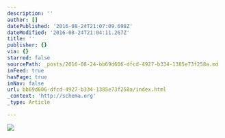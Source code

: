 ```yaml
---
description: ''
author: []
datePublished: '2016-08-24T21:07:09.698Z'
dateModified: '2016-08-24T21:04:11.267Z'
title: ''
publisher: {}
via: {}
starred: false
sourcePath: _posts/2016-08-24-bb69d606-dfcd-4927-b334-1385e73f258a.md
inFeed: true
hasPage: true
inNav: false
url: bb69d606-dfcd-4927-b334-1385e73f258a/index.html
_context: 'http://schema.org'
_type: Article

---
```

![](https://the-grid-user-content.s3-us-west-2.amazonaws.com/35423f90-6d50-45ec-b7ed-46b998684204.jpg)